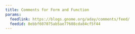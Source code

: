 ```yaml
---
title: Comments for Form and Function
params:
  feedlink: https://blogs.gnome.org/aday/comments/feed/
  feedid: 8ebbf607075ab5ae77608cda84cf5f44
---
```


